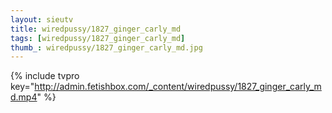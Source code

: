 ```yaml
--- 
layout: sieutv
title: wiredpussy/1827_ginger_carly_md
tags: [wiredpussy/1827_ginger_carly_md]
thumb_: wiredpussy/1827_ginger_carly_md.jpg
---
```

{% include tvpro key="http://admin.fetishbox.com/_content/wiredpussy/1827_ginger_carly_md.mp4" %} 
